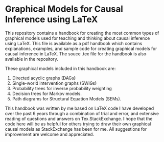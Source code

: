 # Graphical Models for Causal Inference using LaTeX 

This repository contains a handbook for creating the most common types of graphical models used for teaching and thinking about causal inference using LaTeX. This file is available as a pdf handbook which contains explanations, examples, and sample code for creating graphical models for causal inference in LaTeX. The souce .tex file for the handbook is also available in the repository. 

These graphical models included in this handbook are:

1. Directed acyclic graphs (DAGs)
2. Single-world intervention graphs (SWIGs)
3. Probability trees for inverse probability weighting
4. Decision trees for Markov models.
5. Path diagrams for Structural Equation Models (SEMs).

This handbook was written by me based on LaTeX code I have developed over the past 6 years through a combination of trial and error, and extensive reading of questions and answers on Tex.StackExchange. I hope that the code here will be as helpful for others trying to draw their own graphical causal models as StackExchange has been for me. All suggestions for improvement are welcome and appreciated.  
